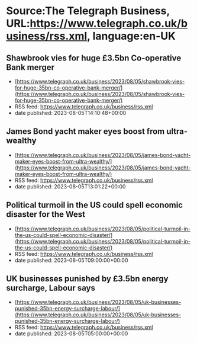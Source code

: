 # Source:The Telegraph Business, URL:https://www.telegraph.co.uk/business/rss.xml, language:en-UK

## Shawbrook vies for huge £3.5bn Co-operative Bank merger
 - [https://www.telegraph.co.uk/business/2023/08/05/shawbrook-vies-for-huge-35bn-co-operative-bank-merger/](https://www.telegraph.co.uk/business/2023/08/05/shawbrook-vies-for-huge-35bn-co-operative-bank-merger/)
 - RSS feed: https://www.telegraph.co.uk/business/rss.xml
 - date published: 2023-08-05T14:10:48+00:00



## James Bond yacht maker eyes boost from ultra-wealthy
 - [https://www.telegraph.co.uk/business/2023/08/05/james-bond-yacht-maker-eyes-boost-from-ultra-wealthy/](https://www.telegraph.co.uk/business/2023/08/05/james-bond-yacht-maker-eyes-boost-from-ultra-wealthy/)
 - RSS feed: https://www.telegraph.co.uk/business/rss.xml
 - date published: 2023-08-05T13:01:22+00:00



## Political turmoil in the US could spell economic disaster for the West
 - [https://www.telegraph.co.uk/business/2023/08/05/political-turmoil-in-the-us-could-spell-economic-disaster/](https://www.telegraph.co.uk/business/2023/08/05/political-turmoil-in-the-us-could-spell-economic-disaster/)
 - RSS feed: https://www.telegraph.co.uk/business/rss.xml
 - date published: 2023-08-05T09:00:00+00:00



## UK businesses punished by £3.5bn energy surcharge, Labour says
 - [https://www.telegraph.co.uk/business/2023/08/05/uk-businesses-punished-35bn-energy-surcharge-labour/](https://www.telegraph.co.uk/business/2023/08/05/uk-businesses-punished-35bn-energy-surcharge-labour/)
 - RSS feed: https://www.telegraph.co.uk/business/rss.xml
 - date published: 2023-08-05T05:00:00+00:00



